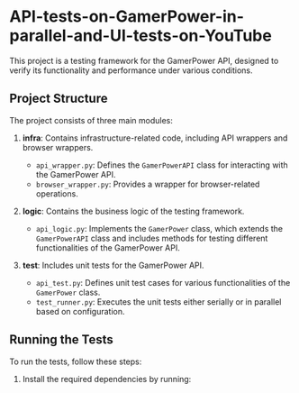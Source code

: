 # API-tests-on-GamerPower-in-parallel-and-UI-tests-on-YouTube

This project is a testing framework for the GamerPower API, designed to verify its functionality and performance under various conditions.

## Project Structure

The project consists of three main modules:

1. **infra**: Contains infrastructure-related code, including API wrappers and browser wrappers.
   - `api_wrapper.py`: Defines the `GamerPowerAPI` class for interacting with the GamerPower API.
   - `browser_wrapper.py`: Provides a wrapper for browser-related operations.

2. **logic**: Contains the business logic of the testing framework.
   - `api_logic.py`: Implements the `GamerPower` class, which extends the `GamerPowerAPI` class and includes methods for testing different functionalities of the GamerPower API.

3. **test**: Includes unit tests for the GamerPower API.
   - `api_test.py`: Defines unit test cases for various functionalities of the `GamerPower` class.
   - `test_runner.py`: Executes the unit tests either serially or in parallel based on configuration.

## Running the Tests

To run the tests, follow these steps:

1. Install the required dependencies by running:
